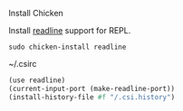 Install Chicken

Install [readline](http://wiki.call-cc.org/eggref/4/readline) support for REPL.

```
sudo chicken-install readline
```

~/.csirc

```lisp
(use readline)
(current-input-port (make-readline-port))
(install-history-file #f "/.csi.history")
```
